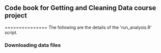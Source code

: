 ## Code book for Getting and Cleaning Data course project
===============
The following are the details of the 'run_analysis.R' script.

### Downloading data files
